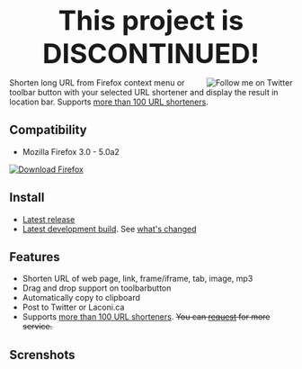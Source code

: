 <p align='center'><font size='24pt'><strong>This project is DISCONTINUED!</strong></font></p>

<a href='http://twitter.com/ShortenURL' title='Follow me on Twitter'><img src='http://twitter-badges.s3.amazonaws.com/follow_bird-a.png' alt='Follow me on Twitter' align='right' /></a>Shorten long URL from Firefox context menu or toolbar button with your selected URL shortener and display the result in location bar. Supports [more than 100 URL shorteners](URLShorteningServices.md).

## Compatibility ##

  * Mozilla Firefox 3.0 - 5.0a2

<a href='http://www.mozilla.org/firefox?WT.mc_id=aff_en04&WT.mc_ev=click&from=sfx&uid=7427' title='Download Firefox'><img src='http://www.mozilla.org/contribute/buttons/110x32bubble_b.png' alt='Download Firefox' /></a>
## Install ##

  * [Latest release](https://addons.mozilla.org/addon/shorten-url/)
  * [Latest development build](http://shortenurl.googlecode.com/svn/xpi/shortenURL-latest-devbuild.xpi). See [what's changed](http://code.google.com/p/shortenurl/source/list)

## Features ##

  * Shorten URL of web page, link, frame/iframe, tab, image, mp3
  * Drag and drop support on toolbarbutton
  * Automatically copy to clipboard
  * Post to Twitter or Laconi.ca
  * Supports [more than 100 URL shorteners](URLShorteningServices.md). ~~You can [request](http://code.google.com/p/shortenurl/issues/entry?template=Request%20for%20more%20service) for more service.~~


## Screnshots ##

![![](https://lh5.googleusercontent.com/-TWnjeqvJVhA/Tby1jsTOvjI/AAAAAAAABeM/BcPDYqkef7E/s100/context-page.png)](https://lh5.googleusercontent.com/-TWnjeqvJVhA/Tby1jsTOvjI/AAAAAAAABeM/BcPDYqkef7E/context-page.png)
![![](https://lh5.googleusercontent.com/_X_PhIReBFkQ/Tby1jlVy7gI/AAAAAAAABeI/0uYXlO5zfrw/s100/context-link.png)](https://lh5.googleusercontent.com/_X_PhIReBFkQ/Tby1jlVy7gI/AAAAAAAABeI/0uYXlO5zfrw/context-link.png)
![![](https://lh4.googleusercontent.com/_X_PhIReBFkQ/Tby1jZTGM7I/AAAAAAAABeE/DT37sPJZUsY/s100/context-frame.png)](https://lh4.googleusercontent.com/_X_PhIReBFkQ/Tby1jZTGM7I/AAAAAAAABeE/DT37sPJZUsY/context-frame.png)
![![](https://lh4.googleusercontent.com/_X_PhIReBFkQ/Tby1it-dCzI/AAAAAAAABd4/7lSLx8IBk9o/s100/context-image.png)](https://lh4.googleusercontent.com/_X_PhIReBFkQ/Tby1it-dCzI/AAAAAAAABd4/7lSLx8IBk9o/context-image.png)
![![](https://lh6.googleusercontent.com/_X_PhIReBFkQ/Tby1iv0LhRI/AAAAAAAABd8/crAlw6JlqC8/s100/context-tab.png)](https://lh6.googleusercontent.com/_X_PhIReBFkQ/Tby1iv0LhRI/AAAAAAAABd8/crAlw6JlqC8/context-tab.png)
<br />
![![](https://lh3.googleusercontent.com/_X_PhIReBFkQ/Tby1jDoWReI/AAAAAAAABeA/MKGmD-2Q8mk/s100/result.png)](https://lh3.googleusercontent.com/_X_PhIReBFkQ/Tby1jDoWReI/AAAAAAAABeA/MKGmD-2Q8mk/result.png)
![![](https://lh5.googleusercontent.com/_X_PhIReBFkQ/Tby1lBG4GJI/AAAAAAAABeY/hgDU9Yt54Gw/s100/menu-options.png)](https://lh5.googleusercontent.com/_X_PhIReBFkQ/Tby1lBG4GJI/AAAAAAAABeY/hgDU9Yt54Gw/menu-options.png)
![![](https://lh4.googleusercontent.com/_X_PhIReBFkQ/Tby1k1jozfI/AAAAAAAABeQ/lILNk57NxUI/s100/options.png)](https://lh4.googleusercontent.com/_X_PhIReBFkQ/Tby1k1jozfI/AAAAAAAABeQ/lILNk57NxUI/options.png)
![![](https://lh3.googleusercontent.com/_X_PhIReBFkQ/Tby1lCZ2TmI/AAAAAAAABeU/YbuSVFlnSS8/s100/options-select.png)](https://lh3.googleusercontent.com/_X_PhIReBFkQ/Tby1lCZ2TmI/AAAAAAAABeU/YbuSVFlnSS8/options-select.png)
<br />
![![](https://lh5.googleusercontent.com/_X_PhIReBFkQ/Tb-7CWLwR4I/AAAAAAAABew/AIDVmzZcedA/s100/appmenu-shorten.png)](https://lh5.googleusercontent.com/_X_PhIReBFkQ/Tb-7CWLwR4I/AAAAAAAABew/AIDVmzZcedA/appmenu-shorten.png)
![![](https://lh4.googleusercontent.com/_X_PhIReBFkQ/TcHwBUTp7wI/AAAAAAAABfM/cSblgZ_1LNk/s100/appmenu-shorten-menu.png)](https://lh4.googleusercontent.com/_X_PhIReBFkQ/TcHwBUTp7wI/AAAAAAAABfM/cSblgZ_1LNk/appmenu-shorten-menu.png)
![![](https://lh6.googleusercontent.com/_X_PhIReBFkQ/TcXoU5aFqbI/AAAAAAAABf0/9pBKiHfVmtk/s100/context-bookmark.png)](https://lh6.googleusercontent.com/_X_PhIReBFkQ/TcXoU5aFqbI/AAAAAAAABf0/9pBKiHfVmtk/context-bookmark.png)